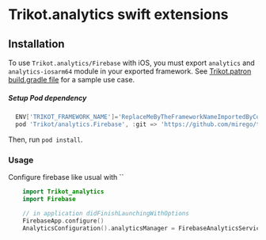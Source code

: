 # Trikot.analytics swift extensions

## Installation
To use `Trikot.analytics/Firebase` with iOS, you must export `analytics` and `analytics-iosarm64` module in your exported framework. See [Trikot.patron build.gradle file](https://github.com/mirego/trikot.patron/blob/master/common/build.gradle.kts) for a sample use case.

##### Setup Pod dependency
```groovy
  ENV['TRIKOT_FRAMEWORK_NAME']='ReplaceMeByTheFrameworkNameImportedByCocoaPods'
  pod 'Trikot/analytics.Firebase', :git => 'https://github.com/mirego/trikot.git', :tag => properties['trikot_version']
```
Then, run `pod install`.

### Usage
Configure firebase like usual with ``


```swift
    import Trikot_analytics
    import Firebase

    // in application didFinishLaunchingWithOptions
    FirebaseApp.configure()
    AnalyticsConfiguration().analyticsManager = FirebaseAnalyticsService()
  ```
